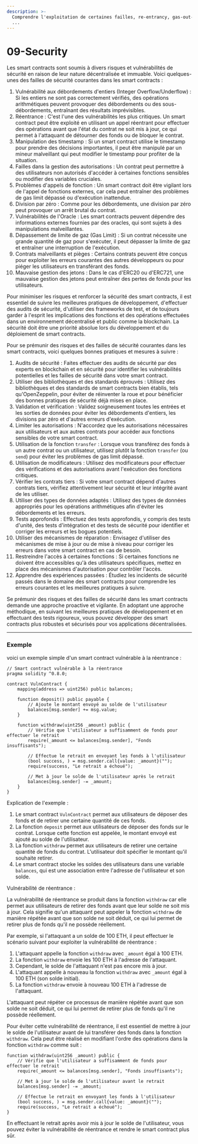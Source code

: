 ```yaml
---
description: >-
  Comprendre l'exploitation de certaines failles, re-entrancy, gas-out-limit,
  ...
---
```


# 09-Security

Les smart contracts sont soumis à divers risques et vulnérabilités de sécurité en raison de leur nature décentralisée et immuable. Voici quelques-unes des failles de sécurité courantes dans les smart contracts :

1. Vulnérabilité aux débordements d'entiers (Integer Overflow/Underflow) : Si les entiers ne sont pas correctement vérifiés, des opérations arithmétiques peuvent provoquer des débordements ou des sous-débordements, entraînant des résultats imprévisibles.
2. Réentrance : C'est l'une des vulnérabilités les plus critiques. Un smart contract peut être exploité en utilisant un appel réentrant pour effectuer des opérations avant que l'état du contrat ne soit mis à jour, ce qui permet à l'attaquant de détourner des fonds ou de bloquer le contrat.
3. Manipulation des timestamp : Si un smart contract utilise le timestamp pour prendre des décisions importantes, il peut être manipulé par un mineur malveillant qui peut modifier le timestamp pour profiter de la situation.
4. Failles dans la gestion des autorisations : Un contrat peut permettre à des utilisateurs non autorisés d'accéder à certaines fonctions sensibles ou modifier des variables cruciales.
5. Problèmes d'appels de fonction : Un smart contract doit être vigilant lors de l'appel de fonctions externes, car cela peut entraîner des problèmes de gas limit dépassé ou d'exécution inattendue.
6. Division par zéro : Comme pour les débordements, une division par zéro peut provoquer un arrêt brutal du contrat.
7. Vulnérabilités de l'Oracle : Les smart contracts peuvent dépendre des informations externes fournies par des oracles, qui sont sujets à des manipulations malveillantes.
8. Dépassement de limite de gaz (Gas Limit) : Si un contrat nécessite une grande quantité de gaz pour s'exécuter, il peut dépasser la limite de gaz et entraîner une interruption de l'exécution.
9. Contrats malveillants et pièges : Certains contrats peuvent être conçus pour exploiter les erreurs courantes des autres développeurs ou pour piéger les utilisateurs en transférant des fonds.
10. Mauvaise gestion des jetons : Dans le cas d'ERC20 ou d'ERC721, une mauvaise gestion des jetons peut entraîner des pertes de fonds pour les utilisateurs.

Pour minimiser les risques et renforcer la sécurité des smart contracts, il est essentiel de suivre les meilleures pratiques de développement, d'effectuer des audits de sécurité, d'utiliser des frameworks de test, et de toujours garder à l'esprit les implications des fonctions et des opérations effectuées dans un environnement décentralisé et public comme la blockchain. La sécurité doit être une priorité absolue lors du développement et du déploiement de smart contracts.

Pour se prémunir des risques et des failles de sécurité courantes dans les smart contracts, voici quelques bonnes pratiques et mesures à suivre :

1. Audits de sécurité : Faites effectuer des audits de sécurité par des experts en blockchain et en sécurité pour identifier les vulnérabilités potentielles et les failles de sécurité dans votre smart contract.
2. Utiliser des bibliothèques et des standards éprouvés : Utilisez des bibliothèques et des standards de smart contracts bien établis, tels qu'OpenZeppelin, pour éviter de réinventer la roue et pour bénéficier des bonnes pratiques de sécurité déjà mises en place.
3. Validation et vérification : Validez soigneusement toutes les entrées et les sorties de données pour éviter les débordements d'entiers, les divisions par zéro et d'autres erreurs d'exécution.
4. Limiter les autorisations : N'accordez que les autorisations nécessaires aux utilisateurs et aux autres contrats pour accéder aux fonctions sensibles de votre smart contract.
5. Utilisation de la fonction `transfer` : Lorsque vous transférez des fonds à un autre contrat ou un utilisateur, utilisez plutôt la fonction `transfer` (ou `send`) pour éviter les problèmes de gas limit dépassé.
6. Utilisation de modificateurs : Utilisez des modificateurs pour effectuer des vérifications et des autorisations avant l'exécution des fonctions critiques.
7. Vérifier les contrats tiers : Si votre smart contract dépend d'autres contrats tiers, vérifiez attentivement leur sécurité et leur intégrité avant de les utiliser.
8. Utiliser des types de données adaptés : Utilisez des types de données appropriés pour les opérations arithmétiques afin d'éviter les débordements et les erreurs.
9. Tests approfondis : Effectuez des tests approfondis, y compris des tests d'unité, des tests d'intégration et des tests de sécurité pour identifier et corriger les erreurs et les bogues potentiels.
10. Utiliser des mécanismes de réparation : Envisagez d'utiliser des mécanismes de mise à jour ou de mise à niveau pour corriger les erreurs dans votre smart contract en cas de besoin.
11. Restreindre l'accès à certaines fonctions : Si certaines fonctions ne doivent être accessibles qu'à des utilisateurs spécifiques, mettez en place des mécanismes d'autorisation pour contrôler l'accès.
12. Apprendre des expériences passées : Étudiez les incidents de sécurité passés dans le domaine des smart contracts pour comprendre les erreurs courantes et les meilleures pratiques à suivre.

Se prémunir des risques et des failles de sécurité dans les smart contracts demande une approche proactive et vigilante. En adoptant une approche méthodique, en suivant les meilleures pratiques de développement et en effectuant des tests rigoureux, vous pouvez développer des smart contracts plus robustes et sécurisés pour vos applications décentralisées.

***

### Exemple

voici un exemple simple d'un smart contract vulnérable à la réentrance :

```solidity
// Smart contract vulnérable à la réentrance
pragma solidity ^0.8.0;

contract VulnContract {
    mapping(address => uint256) public balances;

    function deposit() public payable {
        // Ajoute le montant envoyé au solde de l'utilisateur
        balances[msg.sender] += msg.value;
    }

    function withdraw(uint256 _amount) public {
        // Vérifie que l'utilisateur a suffisamment de fonds pour effectuer le retrait
        require(_amount <= balances[msg.sender], "Fonds insuffisants");

        // Effectue le retrait en envoyant les fonds à l'utilisateur
        (bool success, ) = msg.sender.call{value: _amount}("");
        require(success, "Le retrait a échoué");

        // Met à jour le solde de l'utilisateur après le retrait
        balances[msg.sender] -= _amount;
    }
}
```

Explication de l'exemple :

1. Le smart contract `VulnContract` permet aux utilisateurs de déposer des fonds et de retirer une certaine quantité de ces fonds.
2. La fonction `deposit` permet aux utilisateurs de déposer des fonds sur le contrat. Lorsque cette fonction est appelée, le montant envoyé est ajouté au solde de l'utilisateur.
3. La fonction `withdraw` permet aux utilisateurs de retirer une certaine quantité de fonds du contrat. L'utilisateur doit spécifier le montant qu'il souhaite retirer.
4. Le smart contract stocke les soldes des utilisateurs dans une variable `balances`, qui est une association entre l'adresse de l'utilisateur et son solde.

Vulnérabilité de réentrance :

La vulnérabilité de réentrance se produit dans la fonction `withdraw` car elle permet aux utilisateurs de retirer des fonds avant que leur solde ne soit mis à jour. Cela signifie qu'un attaquant peut appeler la fonction `withdraw` de manière répétée avant que son solde ne soit déduit, ce qui lui permet de retirer plus de fonds qu'il ne possède réellement.

Par exemple, si l'attaquant a un solde de 100 ETH, il peut effectuer le scénario suivant pour exploiter la vulnérabilité de réentrance :

1. L'attaquant appelle la fonction `withdraw` avec `_amount` égal à 100 ETH.
2. La fonction `withdraw` envoie les 100 ETH à l'adresse de l'attaquant.
3. Cependant, le solde de l'attaquant n'est pas encore mis à jour.
4. L'attaquant appelle à nouveau la fonction `withdraw` avec `_amount` égal à 100 ETH (son solde initial).
5. La fonction `withdraw` envoie à nouveau 100 ETH à l'adresse de l'attaquant.

L'attaquant peut répéter ce processus de manière répétée avant que son solde ne soit déduit, ce qui lui permet de retirer plus de fonds qu'il ne possède réellement.

Pour éviter cette vulnérabilité de réentrance, il est essentiel de mettre à jour le solde de l'utilisateur avant de lui transférer des fonds dans la fonction `withdraw`. Cela peut être réalisé en modifiant l'ordre des opérations dans la fonction `withdraw` comme suit :

```solidity
function withdraw(uint256 _amount) public {
    // Vérifie que l'utilisateur a suffisamment de fonds pour effectuer le retrait
    require(_amount <= balances[msg.sender], "Fonds insuffisants");

    // Met à jour le solde de l'utilisateur avant le retrait
    balances[msg.sender] -= _amount;

    // Effectue le retrait en envoyant les fonds à l'utilisateur
    (bool success, ) = msg.sender.call{value: _amount}("");
    require(success, "Le retrait a échoué");
}
```

En effectuant le retrait après avoir mis à jour le solde de l'utilisateur, vous pouvez éviter la vulnérabilité de réentrance et rendre le smart contract plus sûr.
